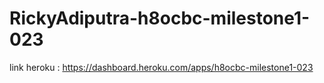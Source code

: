 # RickyAdiputra-h8ocbc-milestone1-023

link heroku : https://dashboard.heroku.com/apps/h8ocbc-milestone1-023
